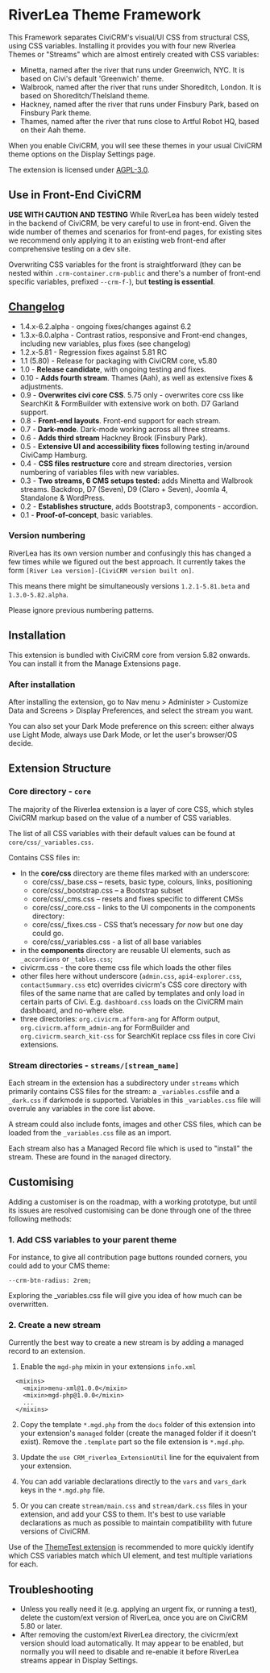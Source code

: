 # RiverLea Theme Framework

This Framework separates CiviCRM's visual/UI CSS from structural CSS, using CSS variables. Installing it provides you with four new Riverlea Themes or "Streams" which are almost entirely created with CSS variables:
 - Minetta, named after the river that runs under Greenwich, NYC. It is based on Civi's default 'Greenwich' theme.
 - Walbrook, named after the river that runs under Shoreditch, London. It is based on Shoreditch/TheIsland theme.
 - Hackney, named after the river that runs under Finsbury Park, based on Finsbury Park theme.
 - Thames, named after the river that runs close to Artful Robot HQ, based on their Aah theme.

When you enable CiviCRM, you will see these themes in your usual CiviCRM theme options on the Display Settings page.

The extension is licensed under [AGPL-3.0](LICENSE.txt).

## Use in Front-End CiviCRM

**USE WITH CAUTION AND TESTING** While RiverLea has been widely tested in the backend of CiviCRM, be very careful to use in front-end. Given the wide number of themes and scenarios for front-end pages, for existing sites we recommend only applying it to an existing web front-end after comprehensive testing on a dev site.

Overwriting CSS variables for the front is straightforward (they can be nested within `.crm-container.crm-public` and there's a number of front-end specific variables, prefixed `--crm-f-`), but **testing is essential**.

## [Changelog](CHANGELOG.md)

- 1.4.x-6.2.alpha - ongoing fixes/changes against 6.2
- 1.3.x-6.0.alpha - Contrast ratios, responsive and Front-end changes, including new variables, plus fixes (see changelog)
- 1.2.x-5.81 - Regression fixes against 5.81 RC
- 1.1 (5.80) - Release for packaging with CiviCRM core, v5.80
- 1.0 - **Release candidate**, with ongoing testing and fixes.
- 0.10 - **Adds fourth stream**. Thames (Aah), as well as extensive fixes & adjustments.
- 0.9 - **Overwrites civi core CSS**. 5.75 only - overwrites core css like SearchKit & FormBuilder with extensive work on both. D7 Garland support.
- 0.8 - **Front-end layouts**. Front-end support for each stream.
- 0.7 - **Dark-mode**. Dark-mode working across all three streams.
- 0.6 - **Adds third stream** Hackney Brook (Finsbury Park).
- 0.5 - **Extensive UI and accessibility fixes** following testing in/around CiviCamp Hamburg.
- 0.4 - **CSS files restructure** core and stream directories, version numbering of variables files with new variables.
- 0.3 - **Two streams, 6 CMS setups tested:** adds Minetta and Walbrook streams. Backdrop, D7 (Seven), D9 (Claro + Seven), Joomla 4, Standalone & WordPress.
- 0.2 - **Establishes structure**, adds Bootstrap3, components - accordion.
- 0.1 - **Proof-of-concept**, basic variables.

### Version numbering
RiverLea has its own version number and confusingly this has changed a few times while we figured out the best approach. It currently takes the form `[River Lea version]-[CiviCRM version built on]`.

This means there might be simultaneously versions `1.2.1-5.81.beta` and `1.3.0-5.82.alpha`.

Please ignore previous numbering patterns.

## Installation

This extension is bundled with CiviCRM core from version 5.82 onwards. You can install it from the Manage Extensions page.

### After installation

After installing the extension, go to Nav menu > Administer > Customize Data and Screens > Display Preferences, and select the stream you want.

You can also set your Dark Mode preference on this screen: either always use Light Mode, always use Dark Mode, or let the user's browser/OS decide.

## Extension Structure

### Core directory - `core`

The majority of the Riverlea extension is a layer of core CSS, which styles CiviCRM markup based on the value
of a number of CSS variables.

The list of all CSS variables with their default values can be found at `core/css/_variables.css`.

Contains CSS files in:
- In the **core/css** directory are theme files marked with an underscore:
  - core/css/_base.css – resets, basic type, colours, links, positioning
  - core/css/_bootstrap.css – a Bootstrap subset
  - core/css/_cms.css – resets and fixes specific to different CMSs
  - core/css/_core.css - links to the UI components in the components directory:
  - core/css/_fixes.css - CSS that’s necessary *for now* but one day could go.
  - core/css/_variables.css - a list of all base variables
- in the **components** directory are reusable  UI elements, such as `_accordions` or `_tables.css`;
- civicrm.css - the core theme css file which loads the other files
- other files here without underscore (`admin.css`, `api4-explorer.css`, `contactSummary.css` etc) overrides civicrm's CSS core directory with files of the same name that are called by templates and only load in certain parts of Civi. E.g. `dashboard.css` loads on the CiviCRM main dashboard, and no-where else.
- three directories: `org.civicrm.afform-ang` for Afform output, `org.civicrm.afform_admin-ang` for FormBuilder and `org.civicrm.search_kit-css` for SearchKit replace css files in core Civi extensions.

### Stream directories - `streams/[stream_name]`
Each stream in the extension has a subdirectory under `streams` which primarily contains CSS files for the stream: a `_variables.css`file and a `_dark.css` if darkmode is supported. Variables in this `_variables.css` file will overrule any variables in the core list above.

A stream could also include fonts, images and other CSS files, which can be loaded from the `_variables.css` file as an import.

Each stream also has a Managed Record file which is used to "install" the stream. These are found in the `managed` directory.

## Customising

Adding a customiser is on the roadmap, with a working prototype, but until its issues are resolved customising can be done through one of the three following methods:

### 1. Add CSS variables to your parent theme

For instance, to give all contribution page buttons rounded corners, you could add to your CMS theme:

```
--crm-btn-radius: 2rem;
```

Exploring the _variables.css file will give you idea of how much can be overwritten.

### 2. Create a new stream

Currently the best way to create a new stream is by adding a managed record to an extension.

1. Enable the `mgd-php` mixin in your extensions `info.xml`

```
  <mixins>
    <mixin>menu-xml@1.0.0</mixin>
    <mixin>mgd-php@1.0.0</mixin>
    ...
  </mixins>
```

2. Copy the template `*.mgd.php` from the `docs` folder of this extension into your extension's `managed` folder (create the managed folder if it doesn't exist). Remove the `.template` part so the file extension is `*.mgd.php`.

3. Update the `use CRM_riverlea_ExtensionUtil` line for the equivalent from your extension.

4. You can add variable declarations directly to the `vars` and `vars_dark` keys in the `*.mgd.php` file.

5. Or you can create `stream/main.css` and `stream/dark.css` files in your extension, and add your CSS to them. It's best to use variable declarations as much as possible to maintain compatibility with future versions
of CiviCRM.

Use of the [ThemeTest extension](https://lab.civicrm.org/extensions/themetest) is recommended to more quickly identify which CSS variables match which UI element, and test multiple variations for each.

## Troubleshooting
- Unless you really need it (e.g. applying an urgent fix, or running a test), delete the custom/ext version of RiverLea, once you are on CiviCRM 5.80 or later.
- After removing the custom/ext RiverLea directory, the civicrm/ext version should load automatically. It may appear to be enabled, but normally you will need to disable and re-enable it before RiverLea streams appear in Display Settings.
